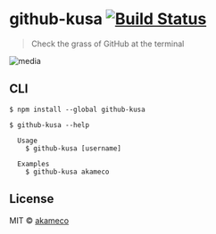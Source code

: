 # github-kusa [![Build Status](https://travis-ci.org/akameco/github-kusa.svg?branch=master)](https://travis-ci.org/akameco/github-kusa)

> Check the grass of GitHub at the terminal

![media](https://i.gyazo.com/dc0800ba583826e89c16ef9f712de047.png)

## CLI

```
$ npm install --global github-kusa
```

```
$ github-kusa --help

  Usage
    $ github-kusa [username]

  Examples
    $ github-kusa akameco
```

## License

MIT © [akameco](http://akameco.github.io)
